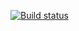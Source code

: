 [![Build status](https://ci.appveyor.com/api/projects/status/cb9d5feo0p3bn3u8?svg=true)](https://ci.appveyor.com/project/PivkinaKate/rest)
